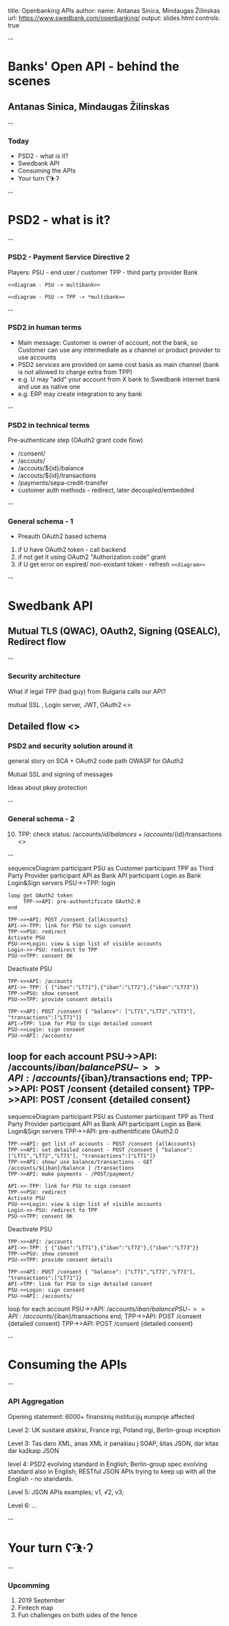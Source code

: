 title: Openbanking APIs
author:
  name: Antanas Sinica, Mindaugas Žilinskas
  url: https://www.swedbank.com/openbanking/
output: slides.html
controls: true

--

# Banks' Open API - behind the scenes
## Antanas Sinica, Mindaugas Žilinskas

--

### Today

* PSD2 - what is it?
* Swedbank API
* Consuming the APIs
* Your turn ʕ·͡ᴥ·ʔ

--

# PSD2 - what is it?

--
### PSD2 - Payment Service Directive 2
Players:
PSU - end user / customer
TPP - third party provider
Bank

```
<<diagram - PSU -> multibank>>

<<diagram - PSU -> TPP -> *multibank>>
```

--
### PSD2 in human terms
* Main message: Customer is owner of account, not the bank, so Customer can use any intermediate as a channel or product provider to use accounts
* PSD2 services are provided on same cost basis as main channel (bank is not allowed to charge extra from TPP) 
* e.g. U may "add" your account from X bank to Swedbank internet bank and use as native one
* e.g. ERP may create integration to any bank

--
### PSD2 in technical terms
Pre-authenticate step (OAuth2 grant code flow)
* /consent/
* /accouts/
* /accouts/${id}/balance
* /accouts/${id}/transactions
* /payments/sepa-credit-transfer
* customer auth methods - redirect, later decoupled/embedded

--

### General schema - 1
* Preauth OAuth2 based schema
1. if U have OAuth2 token - call backend
2. if not get it using OAuth2 "Authorization code" grant 
3. if U get error on expired/ non-existant token - refresh
```<<diagram>>```

--

# Swedbank API
## Mutual TLS (QWAC), OAuth2, Signing (QSEALC), Redirect flow

--
### Security architecture

What if legal TPP (bad guy) from Bulgaria calls our API?

mutual SSL , Login server, JWT, OAuth2
<<diagram>>

Detailed flow
<<diagram>>
--
### PSD2 and security solution around it
general story on SCA + OAuth2 code path
OWASP for OAuth2

Mutual SSL and signing of messages

Ideas about pkey protection



--
### General schema - 2 
10. TPP: check status:  /accounts/${id}/balances  + /accounts/${id}/transactions
<<diagram>>

--

sequenceDiagram
    participant PSU as Customer
    participant TPP as Third Party Provider
    participant API as Bank API
    participant Login as Bank Login&Sign servers
    PSU->>TPP: login

    loop get OAuth2 token
         TPP->>API: pre-authentificate OAuth2.0
    end

    TPP->>+API: POST /consent {allAccounts}
    API->>-TPP: link for PSU to sign consent
    TPP->>PSU: redirect
    Activate PSU
    PSU->>+Login: view & sign list of visible accounts
    Login->>-PSU: redirect to TPP
    PSU->>TPP: consent OK
   Deactivate PSU

    TPP->>+API: /accounts
    API->>-TPP: { {"iban":"LT71"},{"iban":"LT72"},{"iban":"LT73"}}
    TPP->>PSU: show consent
    PSU->>TPP: provide consent details

    TPP->>API: POST /consent { "balance": ["LT71","LT72","LT73"], "transactions":["LT71"]}
    API->TPP: link for PSU to sign detailed consent
    PSU->>Login: sign consent
    PSU->>API: /accounts/
loop for each account
    PSU->>API: /accounts/${iban}/balance
    PSU->>API: /accounts/${iban}/transactions
end;
    TPP->>API: POST /consent {detailed consent}
    TPP->>API: POST /consent {detailed consent}
---

sequenceDiagram
    participant PSU as Customer
    participant TPP as Third Party Provider
    participant API as Bank API
    participant Login as Bank Login&Sign servers
    TPP->>API: pre-authentificate OAuth2.0

    TPP->>API: get list of accounts - POST /consent {allAccounts}
	TPP->>API: set detailed consent - POST /consent { "balance": ["LT71","LT72","LT73"], "transactions":["LT71"]}
	TPP->>API: show/ use balance/transactions - GET /accounts/${iban}/balance | /transactions
	TPP->>API: make payments - /POST/payment/

    API->>-TPP: link for PSU to sign consent
    TPP->>PSU: redirect
    Activate PSU
    PSU->>+Login: view & sign list of visible accounts
    Login->>-PSU: redirect to TPP
    PSU->>TPP: consent OK
   Deactivate PSU

    TPP->>+API: /accounts
    API->>-TPP: { {"iban":"LT71"},{"iban":"LT72"},{"iban":"LT73"}}
    TPP->>PSU: show consent
    PSU->>TPP: provide consent details

    TPP->>API: POST /consent { "balance": ["LT71","LT72","LT73"], "transactions":["LT71"]}
    API->TPP: link for PSU to sign detailed consent
    PSU->>Login: sign consent
    PSU->>API: /accounts/
loop for each account
    PSU->>API: /accounts/${iban}/balance
    PSU->>API: /accounts/${iban}/transactions
end;
    TPP->>API: POST /consent {detailed consent}
    TPP->>API: POST /consent {detailed consent}




--

# Consuming the APIs

--

### API Aggregation

Opening statement: 6000+ finansinių institucijų europoje affected

Level 2: UK susitarė atskirai, France irgi, Poland irgi, Berlin-group inception

Level 3: Tas daro XML, anas XML ir panašiau į SOAP, šitas JSON, dar kitas dar kažkaip JSON

level 4: PSD2 evolving standard in English; Berlin-group spec evolving standard also in English; RESTful JSON APIs trying to keep up with all the English - no standards.

Level 5: JSON APIs examples; v1, √2, v3;

Level 6: ... 

--

# Your turn ʕ·͡ᴥ·ʔ

--

### Upcomming

1. 2019 September 
2. Fintech map
3. Fun challenges on both sides of the fence
